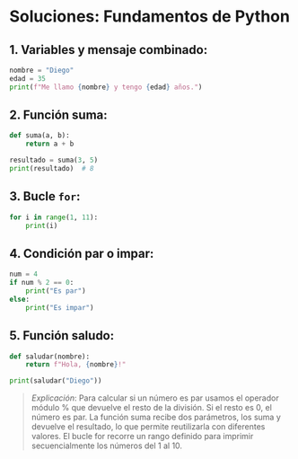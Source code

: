 # Soluciones: Fundamentos de Python

## 1. Variables y mensaje combinado:

```python
nombre = "Diego"
edad = 35
print(f"Me llamo {nombre} y tengo {edad} años.")
```

## 2. Función suma:

```python
def suma(a, b):
    return a + b

resultado = suma(3, 5)
print(resultado)  # 8
```

## 3. Bucle `for`:

```python
for i in range(1, 11):
    print(i)
```

## 4. Condición par o impar:

```python
num = 4
if num % 2 == 0:
    print("Es par")
else:
    print("Es impar")
```

## 5. Función saludo:

```python
def saludar(nombre):
    return f"Hola, {nombre}!"

print(saludar("Diego"))
```

> *Explicación*:
> Para calcular si un número es par usamos el operador módulo % que devuelve el resto de la división. Si el resto es 0, el número es par. La función suma recibe dos parámetros, los suma y devuelve el resultado, lo que permite reutilizarla con diferentes valores. El bucle for recorre un rango definido para imprimir secuencialmente los números del 1 al 10.
